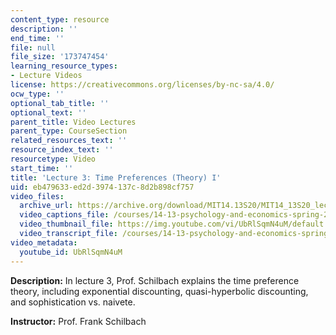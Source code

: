 ```yaml
---
content_type: resource
description: ''
end_time: ''
file: null
file_size: '173747454'
learning_resource_types:
- Lecture Videos
license: https://creativecommons.org/licenses/by-nc-sa/4.0/
ocw_type: ''
optional_tab_title: ''
optional_text: ''
parent_title: Video Lectures
parent_type: CourseSection
related_resources_text: ''
resource_index_text: ''
resourcetype: Video
start_time: ''
title: 'Lecture 3: Time Preferences (Theory) I'
uid: eb479633-ed2d-3974-137c-8d2b898cf757
video_files:
  archive_url: https://archive.org/download/MIT14.13S20/MIT14_13S20_lec03_300k.mp4
  video_captions_file: /courses/14-13-psychology-and-economics-spring-2020/c5541576dc465e9fb82e3f97c1b92008_UbRlSqmN4uM.vtt
  video_thumbnail_file: https://img.youtube.com/vi/UbRlSqmN4uM/default.jpg
  video_transcript_file: /courses/14-13-psychology-and-economics-spring-2020/a1d7c7b41873bb30f5703efcc99a874a_UbRlSqmN4uM.pdf
video_metadata:
  youtube_id: UbRlSqmN4uM
---
```


**Description:** In lecture 3, Prof. Schilbach explains the time preference theory, including exponential discounting, quasi-hyperbolic discounting, and sophistication vs. naivete.

**Instructor:** Prof. Frank Schilbach


